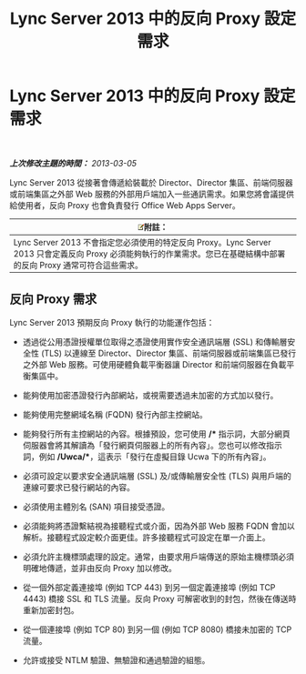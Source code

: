 ﻿---
title: Lync Server 2013 中的反向 Proxy 設定需求
TOCTitle: Lync Server 2013 中的反向 Proxy 設定需求
ms:assetid: c37d688a-28e4-4822-80cc-6add59c71052
ms:mtpsurl: https://technet.microsoft.com/zh-tw/library/JJ945651(v=OCS.15)
ms:contentKeyID: 52056194
ms.date: 08/24/2015
mtps_version: v=OCS.15
ms.translationtype: HT
---

# Lync Server 2013 中的反向 Proxy 設定需求

 

_**上次修改主題的時間：** 2013-03-05_

Lync Server 2013 從接著會傳遞給裝載於 Director、Director 集區、前端伺服器或前端集區之外部 Web 服務的外部用戶端加入一些通訊需求。如果您將會議提供給使用者，反向 Proxy 也會負責發行 Office Web Apps Server。

<table>
<thead>
<tr class="header">
<th><img src="images/Gg398811.note(OCS.15).gif" title="note" alt="note" />附註：</th>
</tr>
</thead>
<tbody>
<tr class="odd">
<td>Lync Server 2013 不會指定您必須使用的特定反向 Proxy。Lync Server 2013 只會定義反向 Proxy 必須能夠執行的作業需求。您已在基礎結構中部署的反向 Proxy 通常可符合這些需求。</td>
</tr>
</tbody>
</table>


## 反向 Proxy 需求

Lync Server 2013 預期反向 Proxy 執行的功能運作包括：

  - 透過從公用憑證授權單位取得之憑證使用實作安全通訊端層 (SSL) 和傳輸層安全性 (TLS) 以連線至 Director、Director 集區、前端伺服器或前端集區已發行之外部 Web 服務。可使用硬體負載平衡器讓 Director 和前端伺服器在負載平衡集區中。

  - 能夠使用加密憑證發行內部網站，或視需要透過未加密的方式加以發行。

  - 能夠使用完整網域名稱 (FQDN) 發行內部主控網站。

  - 能夠發行所有主控網站的內容。根據預設，您可使用 **/\*** 指示詞，大部分網頁伺服器會將其解讀為「發行網頁伺服器上的所有內容」。您也可以修改指示詞，例如 **/Uwca/\***，這表示「發行在虛擬目錄 Ucwa 下的所有內容」。

  - 必須可設定以要求安全通訊端層 (SSL) 及/或傳輸層安全性 (TLS) 與用戶端的連線可要求已發行網站的內容。

  - 必須使用主體別名 (SAN) 項目接受憑證。

  - 必須能夠將憑證繫結視為接聽程式或介面，因為外部 Web 服務 FQDN 會加以解析。接聽程式設定較介面更佳。許多接聽程式可設定在單一介面上。

  - 必須允許主機標頭處理的設定。通常，由要求用戶端傳送的原始主機標頭必須明確地傳遞，並非由反向 Proxy 加以修改。

  - 從一個外部定義連接埠 (例如 TCP 443) 到另一個定義連接埠 (例如 TCP 4443) 橋接 SSL 和 TLS 流量。反向 Proxy 可解密收到的封包，然後在傳送時重新加密封包。

  - 從一個連接埠 (例如 TCP 80) 到另一個 (例如 TCP 8080) 橋接未加密的 TCP 流量。

  - 允許或接受 NTLM 驗證、無驗證和通過驗證的組態。


